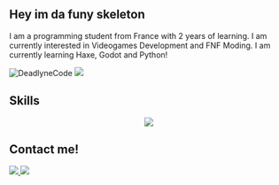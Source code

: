 ## Hey im da funy skeleton
I am a programming student from France with 2 years of learning. I am currently interested in Videogames Development and FNF Moding. I am currently learning Haxe, Godot and Python! 

<p align="left"> 
 <img src="https://img.shields.io/github/followers/DeadlyneCode?color=2396ED&label=Followers" alt="DeadlyneCode" />  
 <img src="https://img.shields.io/github/stars/DeadlyneCode?style=flat&color=2396ED" />  
</p>

## Skills 

<p align="center">
  <a href="https://skillicons.dev">
    <img src="https://skillicons.dev/icons?i=discord,github,godot,haxe,haxeflixel,py" />
  </a>
</p>

## Contact me! 

<p > 
 <a href="https://twitter.com/GamerJloor">
    <img src="https://skillicons.dev/icons?i=twitter" />
  </a>
 
  <a href="https://discord.gg/VseWbHCgRJ">
   <img src="https://skillicons.dev/icons?i=discord" />
  </a> 
</p>
